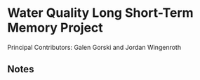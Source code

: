 # Water Quality Long Short-Term Memory Project

Principal Contributors: Galen Gorski and Jordan Wingenroth

## Notes
